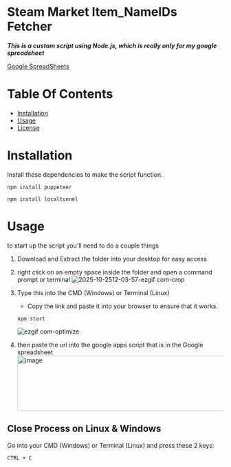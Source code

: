 # Steam Market Item_NameIDs Fetcher
***This is a custom script using Node.js, which is really only for my google spreadsheet***

[Google SpreadSheets](https://docs.google.com/spreadsheets/d/1kpfpMxstHFHJWa32YYHnnsiN91yNcoeiTtkPHWI8k2Y/edit?gid=1315717706#gid=1315717706)

# Table Of Contents

 - [Installation](#installation)
 - [Usage](#usage)
 - [License](https://github.com/Downloafy/Steam_Market_Item_NameIDs_Fetcher/blob/main/LICENSE)
# Installation
Install these dependencies to make the script function.

```shell
npm install puppeteer
```

```shell
npm install localtunnel
```

# Usage
to start up the script you'll need to do a couple things
1. Download and Extract the folder into your desktop for easy access
2. right click on an empty space inside the folder and open a command prompt or terminal
   ![2025-10-2512-03-57-ezgif com-crop](https://github.com/user-attachments/assets/be19edf5-37e2-4335-9949-fb7f2e0a6993)

3. Type this into the CMD (Windows) or Terminal (Linux)
    - Copy the link and paste it into your browser to ensure that it works.

   ```shell
   npm start
   ```
   ![ezgif com-optimize](https://github.com/user-attachments/assets/76e395a3-26a2-4ccf-b1cc-86c70d3b9749)

4. then paste the url into the google apps script that is in the Google spreadsheet
   <img width="590" height="128" alt="image" src="https://github.com/user-attachments/assets/e3c4187c-015c-4190-a586-99bac1f4d073" />

## Close Process on Linux & Windows
Go into your CMD (Windows) or Terminal (Linux) and press these 2 keys:
```shell
CTRL + C
```
